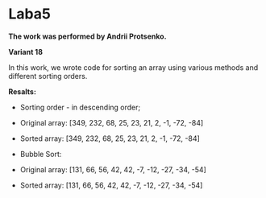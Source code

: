 # Laba5
**The work was performed by Andrii Protsenko.**

 **Variant 18**

In this work, we wrote code for sorting an array using various methods and different sorting orders.

**Resalts:**

- Sorting order - in descending order;
- Original array: [349, 232, 68, 25, 23, 21, 2, -1, -72, -84]
- Sorted array: [349, 232, 68, 25, 23, 21, 2, -1, -72, -84]  

- Bubble Sort:
- Original array: [131, 66, 56, 42, 42, -7, -12, -27, -34, -54]
- Sorted array: [131, 66, 56, 42, 42, -7, -12, -27, -34, -54]  


